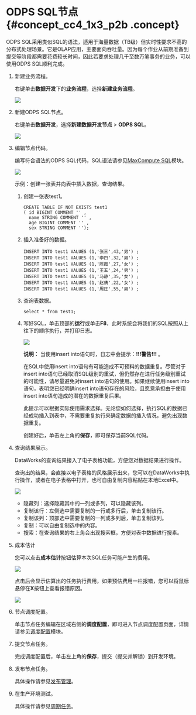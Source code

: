 # ODPS SQL节点 {#concept_cc4_1x3_p2b .concept}

ODPS SQL采用类似SQL的语法，适用于海量数据（TB级）但实时性要求不高的分布式处理场景。它是OLAP应用，主要面向吞吐量。因为每个作业从前期准备到提交等阶段都需要花费较长时间，因此若要求处理几千至数万笔事务的业务，可以使用ODPS SQL顺利完成。

1.  新建业务流程。

    右键单击**数据开发**下的**业务流程**，选择**新建业务流程**。

    ![](http://static-aliyun-doc.oss-cn-hangzhou.aliyuncs.com/assets/img/16292/15423487087651_zh-CN.png)

2.  新建ODPS SQL节点。

    右键单击**数据开发**，选择**新建数据开发节点** \> **ODPS SQL**。

    ![](http://static-aliyun-doc.oss-cn-hangzhou.aliyuncs.com/assets/img/16293/15423487087679_zh-CN.png)

3.  编辑节点代码。

    编写符合语法的ODPS SQL代码，SQL语法请参见[MaxCompute SQL](https://help.aliyun.com/document_detail/27860.html)模块。

    ![](http://static-aliyun-doc.oss-cn-hangzhou.aliyuncs.com/assets/img/16293/15423487087680_zh-CN.png)

    示例：创建一张表并向表中插入数据，查询结果。

    1.  创建一张表test1。

        ```
        CREATE TABLE IF NOT EXISTS test1 
        ( id BIGINT COMMENT '' ,
          name STRING COMMENT '' ,
          age BIGINT COMMENT '' ,
          sex STRING COMMENT '');
        ```

    2.  插入准备好的数据。

        ```
        INSERT INTO test1 VALUES (1,'张三',43,'男') ;
        INSERT INTO test1 VALUES (1,'李四',32,'男') ;
        INSERT INTO test1 VALUES (1,'陈霞',27,'女') ;
        INSERT INTO test1 VALUES (1,'王五',24,'男') ;
        INSERT INTO test1 VALUES (1,'马静',35,'女') ;
        INSERT INTO test1 VALUES (1,'赵倩',22,'女') ;
        INSERT INTO test1 VALUES (1,'周庄',55,'男') ;
        ```

    3.  查询表数据。

        ```
        select * from test1;
        ```

    4.  写好SQL，单击顶部的**运行**或单击**F8**，此时系统会将我们的SQL按照从上往下的顺序执行，并打印日志。

        ![](http://static-aliyun-doc.oss-cn-hangzhou.aliyuncs.com/assets/img/16293/154234870811262_zh-CN.jpg)

        **说明：** 当使用insert into语句时，日志中会提示：**!!!警告!!!** 。

        在SQL中使用insert into语句有可能造成不可预料的数据重复。尽管对于insert into语句已经取消SQL级别的重试，但仍然存在进行任务级别重试的可能性，请尽量避免对insert into语句的使用。如果继续使用insert into语句，表明您已经明确insert into语句存在的风险，且愿意承担由于使用insert into语句造成的潜在的数据重复后果。

        此提示可以根据实际使用需求选择。无论您如何选择，执行SQL的数据已经成功插入到表中，不需要重复执行来确定数据的插入情况，避免出现数据重复。

        创建好后，单击左上角的**保存**，即可保存当前SQL代码。

4.  查询结果展示。

    DataWorks的查询结果接入了电子表格功能，方便您对数据结果进行操作。

    查询出的结果，会直接以电子表格的风格展示出来，您可以在DataWorks中执行操作，或者在电子表格中打开，也可自由复制内容粘贴在本地Excel中。

    ![](http://static-aliyun-doc.oss-cn-hangzhou.aliyuncs.com/assets/img/16335/15423487088260_zh-CN.png)

    -   隐藏列：选择隐藏其中的一列或多列，可以隐藏该列。
    -   复制该行：左侧选中需要复制的一行或多行后，单击复制该行。
    -   复制该列：顶部选中需要复制的一列或多列后，单击复制该列。
    -   复制：可以自由复制选中的内容。
    -   搜索：在查询结果的右上角会出现搜索框，方便对表中数据进行搜素。
5.  成本估计

    您可以点击**成本估计**按钮估算本次SQL任务可能产生的费用。

    ![](http://static-aliyun-doc.oss-cn-hangzhou.aliyuncs.com/assets/img/16293/154234870832188_zh-CN.png)

    点击后会显示估算出的任务执行费用，如果预估费用一栏报错，您可以将鼠标悬停在**X**按钮上查看报错原因。

    ![](http://static-aliyun-doc.oss-cn-hangzhou.aliyuncs.com/assets/img/16293/154234870832189_zh-CN.png)

6.  节点调度配置。

    单击节点任务编辑在区域右侧的**调度配置**，即可进入节点调度配置页面，详情请参见[调度配置](cn.zh-CN/使用指南/数据开发/调度配置/基本属性.md#)模块。

7.  提交节点任务。

    完成调度配置后，单击左上角的**保存**，提交（提交并解锁）到开发环境。

8.  发布节点任务。

    具体操作请参见[发布管理](cn.zh-CN/使用指南/数据开发/发布管理/任务发布.md#)。

9.  在生产环境测试。

    具体操作请参见[周期任务](cn.zh-CN/使用指南/运维中心/任务列表/周期任务.md#)。


